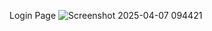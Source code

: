 Login Page 
![Screenshot 2025-04-07 094421](https://github.com/user-attachments/assets/572725e3-a093-420a-8c7c-d3f91bfeb46f)
